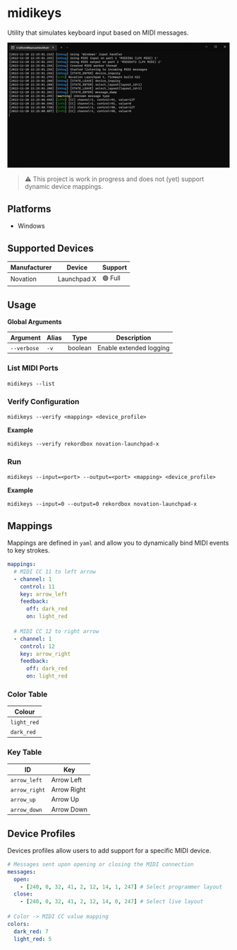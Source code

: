 # midikeys

Utility that simulates keyboard input based on MIDI messages.

![Screenshot](docs/images/screenshot.jpg)

> ⚠️ This project is work in progress and does not (yet) support dynamic device mappings.

## Platforms

- Windows

## Supported Devices

| Manufacturer | Device      | Support |
|--------------|-------------|---------|
| Novation     | Launchpad X | 🟢 Full |

## Usage

**Global Arguments**

| Argument    | Alias | Type    | Description             |
|-------------|-------|---------|-------------------------|
| `--verbose` | `-v`  | boolean | Enable extended logging |

### List MIDI Ports

```shell
midikeys --list
```

### Verify Configuration

```shell
midikeys --verify <mapping> <device_profile>
```

**Example**
```shell
midikeys --verify rekordbox novation-launchpad-x
```

### Run

```shell
midikeys --input=<port> --output=<port> <mapping> <device_profile>
```

**Example**

```shell
midikeys --input=0 --output=0 rekordbox novation-launchpad-x
```

## Mappings

Mappings are defined in `yaml` and allow you to dynamically bind MIDI events to key strokes.

```yaml
mappings:
  # MIDI CC 11 to left arrow
  - channel: 1
    control: 11
    key: arrow_left
    feedback:
      off: dark_red
      on: light_red

  # MIDI CC 12 to right arrow
  - channel: 1
    control: 12
    key: arrow_right
    feedback:
      off: dark_red
      on: light_red
```

### Color Table

| Colour      |
|-------------|
| `light_red` |
| `dark_red`  |

### Key Table

| ID            | Key         |
|---------------|-------------|
| `arrow_left`  | Arrow Left  |
| `arrow_right` | Arrow Right |
| `arrow_up`    | Arrow Up    |
| `arrow_down`  | Arrow Down  |

## Device Profiles

Devices profiles allow users to add support for a specific MIDI device.

```yaml
# Messages sent upon opening or closing the MIDI connection
messages:
  open:
    - [240, 0, 32, 41, 2, 12, 14, 1, 247] # Select programmer layout
  close:
    - [240, 0, 32, 41, 2, 12, 14, 0, 247] # Select live layout

# Color -> MIDI CC value mapping
colors:
  dark_red: 7
  light_red: 5
```

